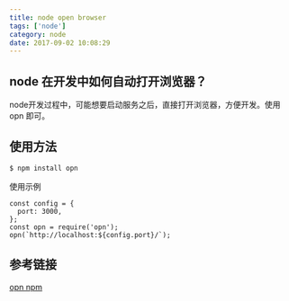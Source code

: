 ```yaml
---
title: node open browser
tags: ['node']
category: node
date: 2017-09-02 10:08:29
---
```


## node 在开发中如何自动打开浏览器？
node开发过程中，可能想要启动服务之后，直接打开浏览器，方便开发。使用 opn 即可。

## 使用方法
```js
$ npm install opn
```
使用示例

```
const config = {
  port: 3000,
};
const opn = require('opn');
opn(`http://localhost:${config.port}/`);
```

## 参考链接
[opn npm](https://www.npmjs.com/package/opn)

